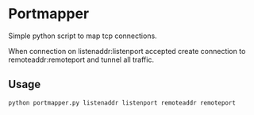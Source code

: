 # Portmapper

Simple python script to map tcp connections.

When connection on listenaddr:listenport accepted create connection to remoteaddr:remoteport and tunnel all traffic.

## Usage

`python portmapper.py listenaddr listenport remoteaddr remoteport`
